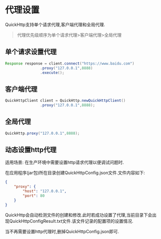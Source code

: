 # 代理设置

QuickHttp支持单个请求代理,客户端代理和全局代理.

> 代理优先级顺序为单个请求代理>客户端代理>全局代理

## 单个请求设置代理
```java
Response response = client.connect("https://www.baidu.com")
                .proxy("127.0.0.1",8888)
                .execute();
```

## 客户端代理
```java
QuickHttpClient client = QuickHttp.newQuickHttpClient()
                .proxy("127.0.0.1",8888);
```

## 全局代理
```java
QuickHttp.proxy("127.0.0.1",8888);
```

## 动态设置http代理

适用场景: 在生产环境中需要设置http请求代理以便调试问题时.

在应用程序(jar包)所在目录创建QuickHttpConfig.json文件.文件内容如下:

```json
{
    "proxy": {
        "host": "127.0.0.1",
        "port": 80
    }
}
```

QuickHttp会自动检测文件的创建和修改.此时若成功设置了代理,当前目录下会出现QuickHttpConfigResult.txt文件.该文件记录的配置项的设置情况.

当不再需要设置http代理时,删掉QuickHttpConfig.json即可.